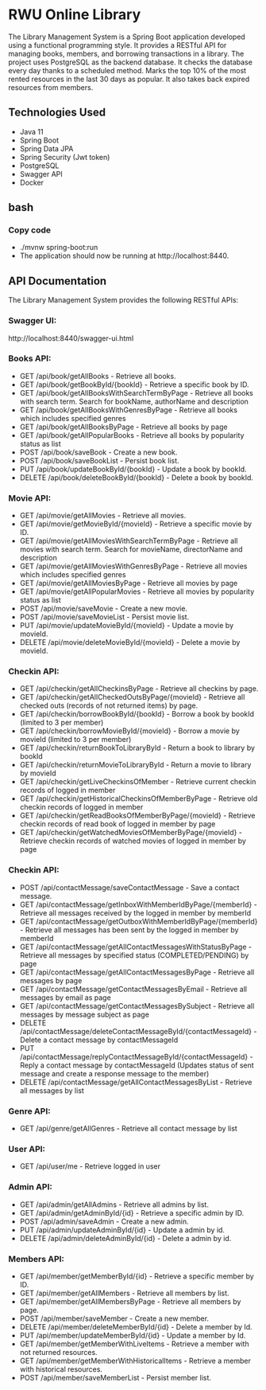 # RWU Online Library
The Library Management System is a Spring Boot application developed using a functional programming style. It provides a RESTful API for managing books, members, and borrowing transactions in a library. The project uses PostgreSQL as the backend database.
It checks the database every day thanks to a scheduled method. Marks the top 10% of the most rented resources in the last 30 days as popular. It also takes back expired resources from members.

## Technologies Used
- Java 11
- Spring Boot
- Spring Data JPA
- Spring Security (Jwt token)
- PostgreSQL
- Swagger API
- Docker

## bash
### Copy code
- ./mvnw spring-boot:run
- The application should now be running at http://localhost:8440.


## API Documentation
The Library Management System provides the following RESTful APIs:

### Swagger UI:

http://localhost:8440/swagger-ui.html


### Books API:

- GET /api/book/getAllBooks - Retrieve all books.
- GET /api/book/getBookById/{bookId} - Retrieve a specific book by ID.
- GET /api/book/getAllBooksWithSearchTermByPage - Retrieve all books with search term. Search for bookName, authorName and description
- GET /api/book/getAllBooksWithGenresByPage - Retrieve all books which includes specified genres
- GET /api/book/getAllBooksByPage - Retrieve all books by page
- GET /api/book/getAllPopularBooks - Retrieve all books by popularity status as list
- POST /api/book/saveBook - Create a new book.
- POST /api/book/saveBookList - Persist book list.
- PUT /api/book/updateBookById/{bookId} - Update a book by bookId.
- DELETE /api/book/deleteBookById/{bookId} - Delete a book by bookId.


### Movie API:

- GET /api/movie/getAllMovies - Retrieve all movies.
- GET /api/movie/getMovieById/{movieId} - Retrieve a specific movie by ID.
- GET /api/movie/getAllMoviesWithSearchTermByPage - Retrieve all movies with search term. Search for movieName, directorName and description
- GET /api/movie/getAllMoviesWithGenresByPage - Retrieve all movies which includes specified genres
- GET /api/movie/getAllMoviesByPage - Retrieve all movies by page
- GET /api/movie/getAllPopularMovies - Retrieve all movies by popularity status as list
- POST /api/movie/saveMovie - Create a new movie.
- POST /api/movie/saveMovieList - Persist movie list.
- PUT /api/movie/updateMovieById/{movieId} - Update a movie by movieId.
- DELETE /api/movie/deleteMovieById/{movieId} - Delete a movie by movieId.


### Checkin API:

- GET /api/checkin/getAllCheckinsByPage - Retrieve all checkins by page.
- GET /api/checkin/getAllCheckedOutsByPage/{movieId} - Retrieve all checked outs (records of not returned items) by page.
- GET /api/checkin/borrowBookById/{bookId} - Borrow a book by bookId (limited to 3 per member)
- GET /api/checkin/borrowMovieById/{movieId} - Borrow a movie by movieId (limited to 3 per member)
- GET /api/checkin/returnBookToLibraryById - Return a book to library by bookId
- GET /api/checkin/returnMovieToLibraryById - Return a movie to library by movieId
- GET /api/checkin/getLiveCheckinsOfMember - Retrieve current checkin records of logged in member
- GET /api/checkin/getHistoricalCheckinsOfMemberByPage - Retrieve old checkin records of logged in member
- GET /api/checkin/getReadBooksOfMemberByPage/{movieId} - Retrieve checkin records of read book of logged in member by page
- GET /api/checkin/getWatchedMoviesOfMemberByPage/{movieId} - Retrieve checkin records of watched movies of logged in member by page


### Checkin API:

- POST /api/contactMessage/saveContactMessage - Save a contact message.
- GET /api/contactMessage/getInboxWithMemberIdByPage/{memberId} - Retrieve all messages received by the logged in member by memberId
- GET /api/contactMessage/getOutboxWithMemberIdByPage/{memberId} - Retrieve all messages has been sent by the logged in member by memberId
- GET /api/contactMessage/getAllContactMessagesWithStatusByPage - Retrieve all messages by specified status (COMPLETED/PENDING) by page
- GET /api/contactMessage/getAllContactMessagesByPage - Retrieve all messages by page
- GET /api/contactMessage/getContactMessagesByEmail - Retrieve all messages by email as page
- GET /api/contactMessage/getContactMessagesBySubject - Retrieve all messages by message subject as page
- DELETE /api/contactMessage/deleteContactMessageById/{contactMessageId} - Delete a contact message by contactMessageId
- PUT /api/contactMessage/replyContactMessageById/{contactMessageId} - Reply a contact message by contactMessageId (Updates status of sent message and create a response message to the member)
- DELETE /api/contactMessage/getAllContactMessagesByList - Retrieve all messages by list


### Genre API:

- GET /api/genre/getAllGenres - Retrieve all contact message by list 


### User API:

- GET /api/user/me - Retrieve logged in user


### Admin API:

- GET /api/admin/getAllAdmins - Retrieve all admins by list.
- GET /api/admin/getAdminById/{id} - Retrieve a specific admin by ID.
- POST /api/admin/saveAdmin - Create a new admin.
- PUT /api/admin/updateAdminById/{id} - Update a admin by id.
- DELETE /api/admin/deleteAdminById/{id} - Delete a admin by id.


### Members API:

- GET /api/member/getMemberById/{id} - Retrieve a specific member by ID.
- GET /api/member/getAllMembers - Retrieve all members by list.
- GET /api/member/getAllMembersByPage - Retrieve all members by page.
- POST /api/member/saveMember - Create a new member.
- DELETE /api/member/deleteMemberById/{id} - Delete a member by Id.
- PUT /api/member/updateMemberById/{id} - Update a member by Id.
- GET /api/member/getMemberWithLiveItems - Retrieve a member with not returned resources.
- GET /api/member/getMemberWithHistoricalItems - Retrieve a member with historical resources.
- POST /api/member/saveMemberList - Persist member list.
